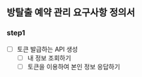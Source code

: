 ## 방탈출 예약 관리 요구사항 정의서

### step1
  -[ ] 토큰 발급하는 API 생성
    - [ ] 내 정보 조회하기
    - [ ] 토큰을 이용하여 본인 정보 응답하기